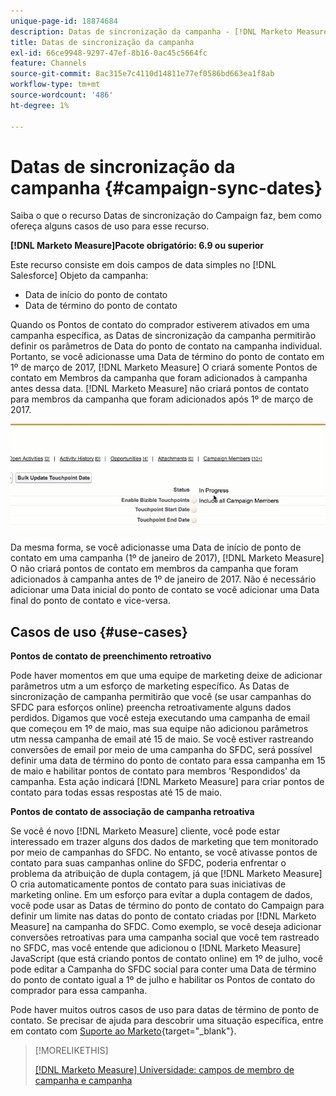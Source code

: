 ```yaml
---
unique-page-id: 18874684
description: Datas de sincronização da campanha - [!DNL Marketo Measure] - Documentação do produto
title: Datas de sincronização da campanha
exl-id: 66ce9948-9297-47ef-8b16-0ac45c5664fc
feature: Channels
source-git-commit: 8ac315e7c4110d14811e77ef0586bd663ea1f8ab
workflow-type: tm+mt
source-wordcount: '486'
ht-degree: 1%

---
```


# Datas de sincronização da campanha {#campaign-sync-dates}

Saiba o que o recurso Datas de sincronização do Campaign faz, bem como ofereça alguns casos de uso para esse recurso.

**[!DNL Marketo Measure]Pacote obrigatório: 6.9 ou superior**

Este recurso consiste em dois campos de data simples no [!DNL Salesforce] Objeto da campanha:

* Data de início do ponto de contato
* Data de término do ponto de contato

Quando os Pontos de contato do comprador estiverem ativados em uma campanha específica, as Datas de sincronização da campanha permitirão definir os parâmetros de Data do ponto de contato na campanha individual. Portanto, se você adicionasse uma Data de término do ponto de contato em 1º de março de 2017, [!DNL Marketo Measure] O criará somente Pontos de contato em Membros da campanha que foram adicionados à campanha antes dessa data. [!DNL Marketo Measure] não criará pontos de contato para membros da campanha que foram adicionados após 1º de março de 2017.

![](assets/1.gif)

Da mesma forma, se você adicionasse uma Data de início de ponto de contato em uma campanha (1º de janeiro de 2017), [!DNL Marketo Measure] O não criará pontos de contato em membros da campanha que foram adicionados à campanha antes de 1º de janeiro de 2017. Não é necessário adicionar uma Data inicial do ponto de contato se você adicionar uma Data final do ponto de contato e vice-versa.

## Casos de uso {#use-cases}

**Pontos de contato de preenchimento retroativo**

Pode haver momentos em que uma equipe de marketing deixe de adicionar parâmetros utm a um esforço de marketing específico. As Datas de sincronização de campanha permitirão que você (se usar campanhas do SFDC para esforços online) preencha retroativamente alguns dados perdidos. Digamos que você esteja executando uma campanha de email que começou em 1º de maio, mas sua equipe não adicionou parâmetros utm nessa campanha de email até 15 de maio. Se você estiver rastreando conversões de email por meio de uma campanha do SFDC, será possível definir uma data de término do ponto de contato para essa campanha em 15 de maio e habilitar pontos de contato para membros &#39;Respondidos&#39; da campanha. Esta ação indicará [!DNL Marketo Measure] para criar pontos de contato para todas essas respostas até 15 de maio.

**Pontos de contato de associação de campanha retroativa**

Se você é novo [!DNL Marketo Measure] cliente, você pode estar interessado em trazer alguns dos dados de marketing que tem monitorado por meio de campanhas do SFDC. No entanto, se você ativasse pontos de contato para suas campanhas online do SFDC, poderia enfrentar o problema da atribuição de dupla contagem, já que [!DNL Marketo Measure] O cria automaticamente pontos de contato para suas iniciativas de marketing online. Em um esforço para evitar a dupla contagem de dados, você pode usar as Datas de término do ponto de contato do Campaign para definir um limite nas datas do ponto de contato criadas por [!DNL Marketo Measure] na campanha do SFDC. Como exemplo, se você deseja adicionar conversões retroativas para uma campanha social que você tem rastreado no SFDC, mas você entende que adicionou o [!DNL Marketo Measure] JavaScript (que está criando pontos de contato online) em 1º de julho, você pode editar a Campanha do SFDC social para conter uma Data de término do ponto de contato igual a 1º de julho e habilitar os Pontos de contato do comprador para essa campanha.

Pode haver muitos outros casos de uso para datas de término de ponto de contato. Se precisar de ajuda para descobrir uma situação específica, entre em contato com [Suporte ao Marketo](https://nation.marketo.com/t5/support/ct-p/Support){target="_blank"}.

>[!MORELIKETHIS]
>
>[[!DNL Marketo Measure] Universidade: campos de membro de campanha e campanha](https://learn.bizible.com/2-bizible-customization/137720https://universityonline.marketo.com/courses/bizible-fundamentals-channel-management/#/page/5c63007334d9f0367662b758)
